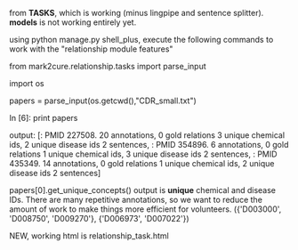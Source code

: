 


from **TASKS**, which is working
(minus lingpipe and sentence splitter). **models** is not working
entirely yet.

using python manage.py shell_plus, execute the following commands
to work with the "relationship module features"

from mark2cure.relationship.tasks import parse_input

import os

papers = parse_input(os.getcwd(),"CDR_small.txt")

In [6]: print papers

output:
[<PaperTask>: PMID 227508. 20 annotations, 0 gold relations
3 unique chemical ids, 2 unique disease ids
2 sentences, <PaperTask>: PMID 354896. 6 annotations, 0 gold relations
1 unique chemical ids, 3 unique disease ids
2 sentences, <PaperTask>: PMID 435349. 14 annotations, 0 gold relations
1 unique chemical ids, 2 unique disease ids
2 sentences]


papers[0].get_unique_concepts()
output is **unique** chemical and disease IDs. There are many repetitive annotations, so we want to reduce the amount of work to make things more efficient for volunteers.
({'D003000', 'D008750', 'D009270'}, {'D006973', 'D007022'})



NEW, working html is relationship_task.html
